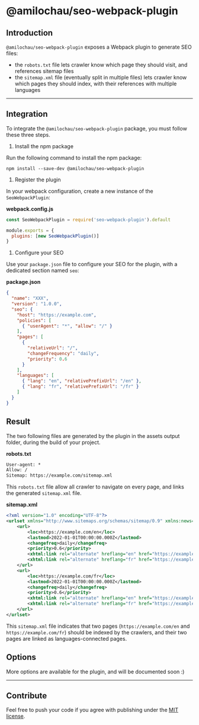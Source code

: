 # @amilochau/seo-webpack-plugin

## Introduction

`@amilochau/seo-webpack-plugin` exposes a Webpack plugin to generate SEO files:

- the `robots.txt` file lets crawler know which page they should visit, and references sitemap files
- the `sitemap.xml` file (eventually split in multiple files) lets crawler know which pages they should index, with their references with multiple languages

---

## Integration

To integrate the `@amilochau/seo-webpack-plugin` package, you must follow these three steps.

1. Install the npm package

Run the following command to install the npm package:

```pwsh
npm install --save-dev @amilochau/seo-webpack-plugin
```

1. Register the plugin

In your webpack configuration, create a new instance of the `SeoWebpackPlugin`:

**webpack.config.js**

```javascript
const SeoWebpackPlugin = require('seo-webpack-plugin').default

module.exports = {
  plugins: [new SeoWebpackPlugin()]
}
```

1. Configure your SEO

Use your `package.json` file to configure your SEO for the plugin, with a dedicated section named `seo`:

**package.json**

```json
{
  "name": "XXX",
  "version": "1.0.0",
  "seo": {
    "host": "https://example.com",
    "policies": [
      { "userAgent": "*", "allow": "/" }
    ],
    "pages": [
      {
        "relativeUrl": "/",
        "changeFrequency": "daily",
        "priority": 0.6
      }
    ],
    "languages": [
      { "lang": "en", "relativePrefixUrl": "/en" },
      { "lang": "fr", "relativePrefixUrl": "/fr" }
    ]
  }
}
```

## Result

The two following files are generated by the plugin in the assets output folder, during the build of your project.

**robots.txt**

```txt
User-agent: *
Allow: /
Sitemap: https://example.com/sitemap.xml
```

This `robots.txt` file allow all crawler to navigate on every page, and links the generated `sitemap.xml` file.

**sitemap.xml**

```xml
<?xml version="1.0" encoding="UTF-8"?>
<urlset xmlns="http://www.sitemaps.org/schemas/sitemap/0.9" xmlns:news="http://www.google.com/schemas/sitemap-news/0.9" xmlns:xhtml="http://www.w3.org/1999/xhtml" xmlns:image="http://www.google.com/schemas/sitemap-image/1.1" xmlns:video="http://www.google.com/schemas/sitemap-video/1.1">
    <url>
        <loc>https://example.com/en</loc>
        <lastmod>2022-01-01T00:00:00.000Z</lastmod>
        <changefreq>daily</changefreq>
        <priority>0.6</priority>
        <xhtml:link rel="alternate" hreflang="en" href="https://example.com/en" />
        <xhtml:link rel="alternate" hreflang="fr" href="https://example.com/fr" />
    </url>
    <url>
        <loc>https://example.com/fr</loc>
        <lastmod>2022-01-01T00:00:00.000Z</lastmod>
        <changefreq>daily</changefreq>
        <priority>0.6</priority>
        <xhtml:link rel="alternate" hreflang="en" href="https://example.com/en" />
        <xhtml:link rel="alternate" hreflang="fr" href="https://example.com/fr" />
    </url>
</urlset>
```

This `sitemap.xml` file indicates that two pages (`https://example.com/en` and `https://example.com/fr`) should be indexed by the crawlers, and their two pages are linked as languages-connected pages.

## Options

More options are available for the plugin, and will be documented soon :)

--- 

## Contribute

Feel free to push your code if you agree with publishing under the [MIT license](./LICENSE).
